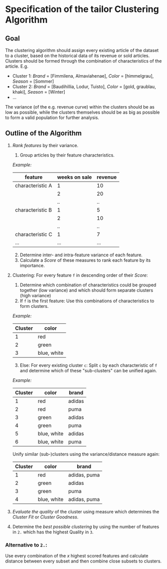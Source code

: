 # Specification of the tailor Clustering Algorithm
## Goal
The clustering algorithm should assign every existing article of the dataset to
a cluster, based on the historical data of its revenue or sold articles.
Clusters should be formed through the combination of characteristics of the
article. E.g.
- Cluster 1: _Brand_ = [Fimmilena, Almaviahenae], _Color_ = [himmelgrau], _Season_ = [Sommer]
- Cluster 2: _Brand_ = [Baudihillia, Lodur, Tuisto], _Color_ = [gold, graublau,
  khaki], _Season_ = [Winter]
- ...

The variance (of the e.g. revenue curve) within the clusters should be as low as
possible, while the clusters themselves should be as big as possible to form a
valid population for further analysis.

## Outline of the Algorithm

1. *Rank features* by their variance.
    1. Group articles by their feature characteristics.

    _Example:_

    | feature          | weeks on sale | revenue |
    |------------------|---------------|---------|
    | characteristic A | 1             | 10      |
    |                  | 2             | 20      |
    |                  | ..            | ..      |
    | characteristic B | 1             | 5       |
    |                  | 2             | 10      |
    |                  | ..            | ..      |
    | characteristic C | 1             | 7       |
    | ...              | ...           | ...     |

    2. Determine inter- and intra-feature variance of each feature.
    3. Calculate a *Score* of these measures to rank each feature by its importance.
2. Clustering: For every feature `f` in descending order of their *Score*:
    1. Determine which combination of characteristics could be grouped together (low variance) and which should form separate clusters (high variance)
    2. If `f` is the first feature:
    Use this combinations of characteristics to form clusters.

    _Example:_

    | Cluster | color       |
    |---------|-------------|
    | 1       | red         |
    | 2       | green       |
    | 3       | blue, white |

    3. Else:
    For every existing cluster `c`: Split `c` by each characteristic of `f` and
    determine which of these "sub-clusters" can be unified again.

    _Example:_

    | Cluster | color       | brand  |
    |---------|-------------|--------|
    | 1       | red         | adidas |
    | 2       | red         | puma   |
    | 3       | green       | adidas |
    | 4       | green       | puma   |
    | 5       | blue, white | adidas |
    | 6       | blue, white | puma   |

    Unify similar (sub-)clusters using the variance/distance measure again:

    | Cluster | color       | brand        |
    |---------|-------------|--------------|
    | 1       | red         | adidas, puma |
    | 2       | green       | adidas       |
    | 3       | green       | puma         |
    | 4       | blue, white | adidas, puma |


3. *Evaluate the quality* of the cluster using measure which determines the _Cluster Fit_ or _Cluster Goodness_.
4. Determine the *best possible clustering* by using the number of features in
   `2.` which has the highest Quality in `3`.

### Alternative to `2.`:
Use every combination of the _x_ highest scored features
and calculate distance between every subset and then combine close subsets to clusters.
